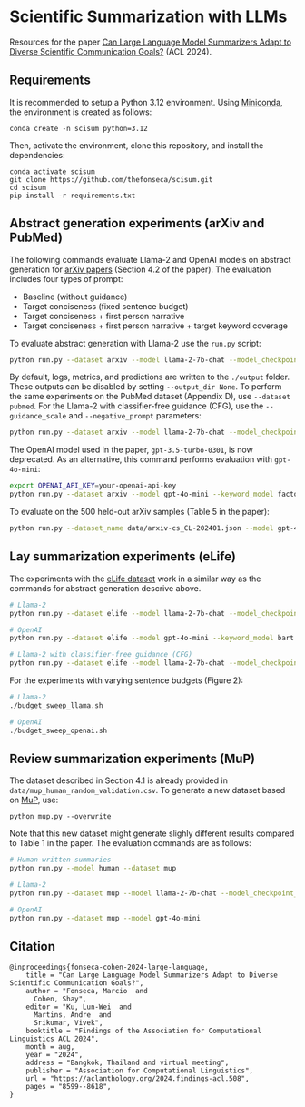# Scientific Summarization with LLMs

Resources for the paper [Can Large Language Model Summarizers Adapt to Diverse Scientific Communication Goals?](https://aclanthology.org/2024.findings-acl.508/) (ACL 2024).

## Requirements
It is recommended to setup a Python 3.12 environment. Using [Miniconda](https://docs.anaconda.com/miniconda/), the environment is created as follows:
```
conda create -n scisum python=3.12
```

Then, activate the environment, clone this repository, and install the dependencies:
```
conda activate scisum
git clone https://github.com/thefonseca/scisum.git
cd scisum
pip install -r requirements.txt
```

## Abstract generation experiments (arXiv and PubMed)

The following commands evaluate Llama-2 and OpenAI models on abstract generation for [arXiv papers](https://huggingface.co/datasets/armanc/scientific_papers) (Section 4.2 of the paper). The evaluation includes four types of prompt: 
- Baseline (without guidance)
- Target conciseness (fixed sentence budget)
- Target conciseness + first person narrative
- Target conciseness + first person narrative + target keyword coverage

To evaluate abstract generation with Llama-2 use the `run.py` script:
```bash
python run.py --dataset arxiv --model llama-2-7b-chat --model_checkpoint_path /path/to/llama2/checkpoint --keyword_model factorsum
```

By default, logs, metrics, and predictions are written to the `./output` folder. These outputs can be disabled by setting `--output_dir None`. To perform the same experiments on the PubMed dataset (Appendix D), use `--dataset pubmed`. For the Llama-2 with classifier-free guidance (CFG), use the `--guidance_scale` and `--negative_prompt` parameters:
```bash
python run.py --dataset arxiv --model llama-2-7b-chat --model_checkpoint_path /path/to/llama2/checkpoint --keyword_model factorsum --guidance_scale 1.5 --negative_prompt "Write a summary of the article above."
```

The OpenAI model used in the paper, `gpt-3.5-turbo-0301`, is now deprecated. As an alternative, this command performs evaluation with `gpt-4o-mini`:
```bash
export OPENAI_API_KEY=your-openai-api-key
python run.py --dataset arxiv --model gpt-4o-mini --keyword_model factorsum
```

To evaluate on the 500 held-out arXiv samples (Table 5 in the paper): 
```bash
python run.py --dataset_name data/arxiv-cs_CL-202401.json --model gpt-4o-mini --max_samples 500 --keyword_model factorsum
```

## Lay summarization experiments (eLife)

The experiments with the [eLife dataset](https://huggingface.co/datasets/tomasg25/scientific_lay_summarisation) work in a similar way as the commands for abstract generation descrive above. 

```bash
# Llama-2
python run.py --dataset elife --model llama-2-7b-chat --model_checkpoint_path /path/to/llama2/checkpoint --keyword_model bart

# OpenAI
python run.py --dataset elife --model gpt-4o-mini --keyword_model bart

# Llama-2 with classifier-free guidance (CFG)
python run.py --dataset elife --model llama-2-7b-chat --model_checkpoint_path /path/to/llama2/checkpoint --keyword_model bart --guidance_scale 1.5 --negative_prompt "Write a summary of the article above."
```

For the experiments with varying sentence budgets (Figure 2):
```bash
# Llama-2
./budget_sweep_llama.sh

# OpenAI
./budget_sweep_openai.sh
```

## Review summarization experiments (MuP)

The dataset described in Section 4.1 is already provided in `data/mup_human_random_validation.csv`. To generate a new dataset based on [MuP](https://github.com/allenai/mup), use:
```
python mup.py --overwrite
```
Note that this new dataset might generate slighly different results compared to Table 1 in the paper. The evaluation commands are as follows:

```bash
# Human-written summaries
python run.py --model human --dataset mup

# Llama-2
python run.py --dataset mup --model llama-2-7b-chat --model_checkpoint_path /path/to/llama2/checkpoint

# OpenAI
python run.py --dataset mup --model gpt-4o-mini
```

## Citation
```
@inproceedings{fonseca-cohen-2024-large-language,
    title = "Can Large Language Model Summarizers Adapt to Diverse Scientific Communication Goals?",
    author = "Fonseca, Marcio  and
      Cohen, Shay",
    editor = "Ku, Lun-Wei  and
      Martins, Andre  and
      Srikumar, Vivek",
    booktitle = "Findings of the Association for Computational Linguistics ACL 2024",
    month = aug,
    year = "2024",
    address = "Bangkok, Thailand and virtual meeting",
    publisher = "Association for Computational Linguistics",
    url = "https://aclanthology.org/2024.findings-acl.508",
    pages = "8599--8618",
}
```